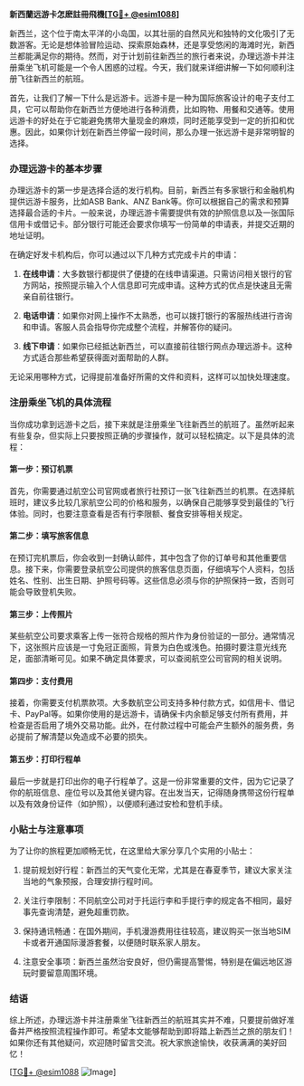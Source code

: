 **新西蘭远游卡怎麽註冊飛機[[TG💪+ @esim1088](https://t.me/s/esim1088)]**

新西兰，这个位于南太平洋的小岛国，以其壮丽的自然风光和独特的文化吸引了无数游客。无论是想体验冒险运动、探索原始森林，还是享受悠闲的海滩时光，新西兰都能满足你的期待。然而，对于计划前往新西兰的旅行者来说，办理远游卡并注册乘坐飞机可能是一个令人困惑的过程。今天，我们就来详细讲解一下如何顺利注册飞往新西兰的航班。

首先，让我们了解一下什么是远游卡。远游卡是一种为国际旅客设计的电子支付工具，它可以帮助你在新西兰方便地进行各种消费，比如购物、用餐和交通等。使用远游卡的好处在于它能避免携带大量现金的麻烦，同时还能享受到一定的折扣和优惠。因此，如果你计划在新西兰停留一段时间，那么办理一张远游卡是非常明智的选择。

### 办理远游卡的基本步骤

办理远游卡的第一步是选择合适的发行机构。目前，新西兰有多家银行和金融机构提供远游卡服务，比如ASB Bank、ANZ Bank等。你可以根据自己的需求和预算选择最合适的卡片。一般来说，办理远游卡需要提供有效的护照信息以及一张国际信用卡或借记卡。部分银行可能还会要求你填写一份简单的申请表，并提交近期的地址证明。

在确定好发卡机构后，你可以通过以下几种方式完成卡片的申请：

1. **在线申请**：大多数银行都提供了便捷的在线申请渠道。只需访问相关银行的官方网站，按照提示输入个人信息即可完成申请。这种方式的优点是快速且无需亲自前往银行。
   
2. **电话申请**：如果你对网上操作不太熟悉，也可以拨打银行的客服热线进行咨询和申请。客服人员会指导你完成整个流程，并解答你的疑问。

3. **线下申请**：如果你已经抵达新西兰，可以直接前往银行网点办理远游卡。这种方式适合那些希望获得面对面帮助的人群。

无论采用哪种方式，记得提前准备好所需的文件和资料，这样可以加快处理速度。

### 注册乘坐飞机的具体流程

当你成功拿到远游卡之后，接下来就是注册乘坐飞往新西兰的航班了。虽然听起来有些复杂，但实际上只要按照正确的步骤操作，就可以轻松搞定。以下是具体的流程：

#### 第一步：预订机票

首先，你需要通过航空公司官网或者旅行社预订一张飞往新西兰的机票。在选择航班时，建议多比较几家航空公司的价格和服务，以确保自己能够享受到最佳的飞行体验。同时，也要注意查看是否有行李限额、餐食安排等相关规定。

#### 第二步：填写旅客信息

在预订完机票后，你会收到一封确认邮件，其中包含了你的订单号和其他重要信息。接下来，你需要登录航空公司提供的旅客信息页面，仔细填写个人资料，包括姓名、性别、出生日期、护照号码等。这些信息必须与你的护照保持一致，否则可能会导致登机失败。

#### 第三步：上传照片

某些航空公司要求乘客上传一张符合规格的照片作为身份验证的一部分。通常情况下，这张照片应该是一寸免冠正面照，背景为白色或浅色。拍摄时要注意光线充足，面部清晰可见。如果不确定具体要求，可以查阅航空公司官网的相关说明。

#### 第四步：支付费用

接着，你需要支付机票款项。大多数航空公司支持多种付款方式，如信用卡、借记卡、PayPal等。如果你使用的是远游卡，请确保卡内余额足够支付所有费用，并检查是否启用了境外交易功能。此外，在付款过程中可能会产生额外的服务费，务必提前了解清楚以免造成不必要的损失。

#### 第五步：打印行程单

最后一步就是打印出你的电子行程单了。这是一份非常重要的文件，因为它记录了你的航班信息、座位号以及其他关键内容。在出发当天，记得随身携带这份行程单以及有效身份证件（如护照），以便顺利通过安检和登机手续。

### 小贴士与注意事项

为了让你的旅程更加顺畅无忧，在这里给大家分享几个实用的小贴士：

1. 提前规划好行程：新西兰的天气变化无常，尤其是在春夏季节，建议大家关注当地的气象预报，合理安排行程时间。
   
2. 关注行李限制：不同航空公司对于托运行李和手提行李的规定各不相同，最好事先查询清楚，避免超重罚款。
   
3. 保持通讯畅通：在国外期间，手机漫游费用往往较高，建议购买一张当地SIM卡或者开通国际漫游套餐，以便随时联系家人朋友。

4. 注意安全事项：新西兰虽然治安良好，但仍需提高警惕，特别是在偏远地区游玩时要留意周围环境。

### 结语

综上所述，办理远游卡并注册乘坐飞往新西兰的航班其实并不难，只要提前做好准备并严格按照流程操作即可。希望本文能够帮助到即将踏上新西兰之旅的朋友们！如果你还有其他疑问，欢迎随时留言交流。祝大家旅途愉快，收获满满的美好回忆！

[[TG💪+ @esim1088](https://t.me/s/esim1088) ![Image](https://i.postimg.cc/4NQfJmqS/Snipaste-2025-05-13-00-14-12.png)]